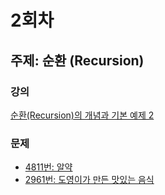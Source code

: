 # 2회차

## 주제: 순환 (Recursion)

### 강의

[순환(Recursion)의 개념과 기본 예제 2](https://www.inflearn.com/course/%EC%95%8C%EA%B3%A0%EB%A6%AC%EC%A6%98-%EA%B0%95%EC%A2%8C/%EC%88%9C%ED%99%98-recursion-%EC%9D%98-%EA%B0%9C%EB%85%90%EA%B3%BC-%EA%B8%B0%EB%B3%B8-%EC%98%88%EC%A0%9C-2/)

### 문제

- [4811번: 알약](https://www.acmicpc.net/problem/4811)
- [2961번: 도영이가 만든 맛있는 음식](https://www.acmicpc.net/problem/2961)
